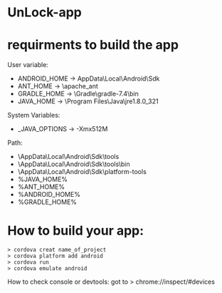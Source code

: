 # UnLock-app

# requirments to build the app
  User variable:
 - ANDROID_HOME -> AppData\Local\Android\Sdk
 - ANT_HOME -> \apache_ant
 - GRADLE_HOME -> \Gradle\gradle-7.4\bin
 - JAVA_HOME -> \Program Files\Java\jre1.8.0_321
 
  System Variables:
  
 - _JAVA_OPTIONS -> -Xmx512M
 
  Path:
  
- \AppData\Local\Android\Sdk\tools
- \AppData\Local\Android\Sdk\tools\bin
- \AppData\Local\Android\Sdk\platform-tools
- %JAVA_HOME%
- %ANT_HOME%
- %ANDROID_HOME%
- %GRADLE_HOME%

# How to build your app:
```
> cordova creat name_of_project
> cordova platform add android
> cordova run
> cordova emulate android 
```

How to check console or devtools:
got to > chrome://inspect/#devices
